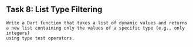 ## Task 8: List Type Filtering

```
Write a Dart function that takes a list of dynamic values and returns 
a new list containing only the values of a specific type (e.g., only integers)
using type test operators.
```